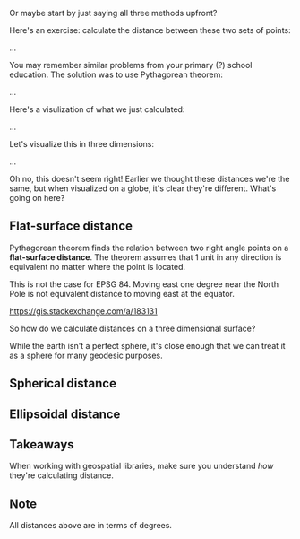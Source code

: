
Or maybe start by just saying all three methods upfront?





Here's an exercise: calculate the distance between these two sets of points:

...

You may remember similar problems from your primary (?) school education. The solution was to use Pythagorean theorem:

...


Here's a visulization of what we just calculated:

...

Let's visualize this in three dimensions:

...


Oh no, this doesn't seem right! Earlier we thought these distances we're the same, but when visualized on a globe, it's clear they're different. What's going on here?

## Flat-surface distance

Pythagorean theorem finds the relation between two right angle points on a **flat-surface distance**. The theorem assumes that 1 unit in any direction is equivalent no matter where the point is located. 

This is not the case for EPSG 84. Moving east one degree near the North Pole is not equivalent distance to moving east at the equator.

<https://gis.stackexchange.com/a/183131>

So how do we calculate distances on a three dimensional surface?

While the earth isn't a perfect sphere, it's close enough that we can treat it as a sphere for many geodesic purposes.

## Spherical distance

## Ellipsoidal distance

## Takeaways

When working with geospatial libraries, make sure you understand _how_ they're calculating distance.

## Note

All distances above are in terms of degrees.
